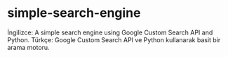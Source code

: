 # simple-search-engine
İngilizce: A simple search engine using Google Custom Search API and Python. Türkçe: Google Custom Search API ve Python kullanarak basit bir arama motoru.
